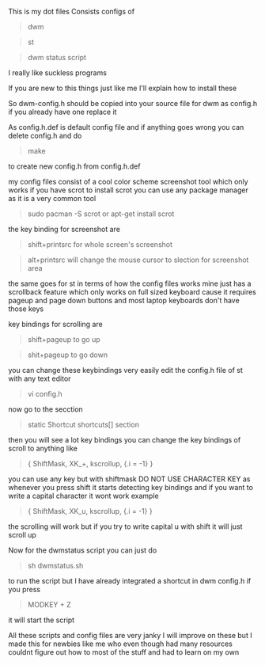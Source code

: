 This is my dot files
Consists configs of
>dwm


>st


>dwm status script


I really like suckless programs

If you are new to this things just like me I'll explain how to install these

So dwm-config.h should be copied into your source file for dwm as config.h if you already have one replace it 

As config.h.def is default config file and if anything goes wrong you can delete config.h and do

>make

to create new config.h from config.h.def

my config files consist of a cool color scheme screenshot tool which only works if you have scrot
to install scrot you can use any package manager as it is a very common tool 
>sudo pacman -S scrot or apt-get install scrot

the key binding for screenshot are 
>shift+printsrc for whole screen's screenshot


>alt+printsrc will change the mouse cursor to slection for screenshot area

the same goes for st in terms of how the config files works mine just has a scrollback feature which only works on full sized  keyboard cause it requires pageup and page down buttons and most laptop keyboards don't have those keys

key bindings for scrolling are 
>shift+pageup to go up


>shit+pageup to go down

you can change these keybindings very easily edit the config.h file of st with any text editor
>vi config.h

now go to the secction
>static Shortcut shortcuts[] section

then you will see a lot key bindings you can change the key bindings of scroll to anything like 
>{ ShiftMask,            XK_+,     kscrollup,      {.i = -1} }

you can use any key but with shiftmask DO NOT USE CHARACTER KEY as whenever you press shift it starts detecting key bindings and if you want to write a capital character it wont work example
>{ ShiftMask,            XK_u,     kscrollup,      {.i = -1} }

the scrolling will work but if you try to write capital u with shift it will just scroll up 

Now for the dwmstatus script you can just do 
>sh dwmstatus.sh

to run the script but I have already integrated a shortcut in dwm config.h if you press
>MODKEY + Z

it will start the script

All these scripts and config files are very janky I will improve on these but I made this for newbies like me  who even though had many resources couldnt figure out how to most of the stuff and had to learn on my own
